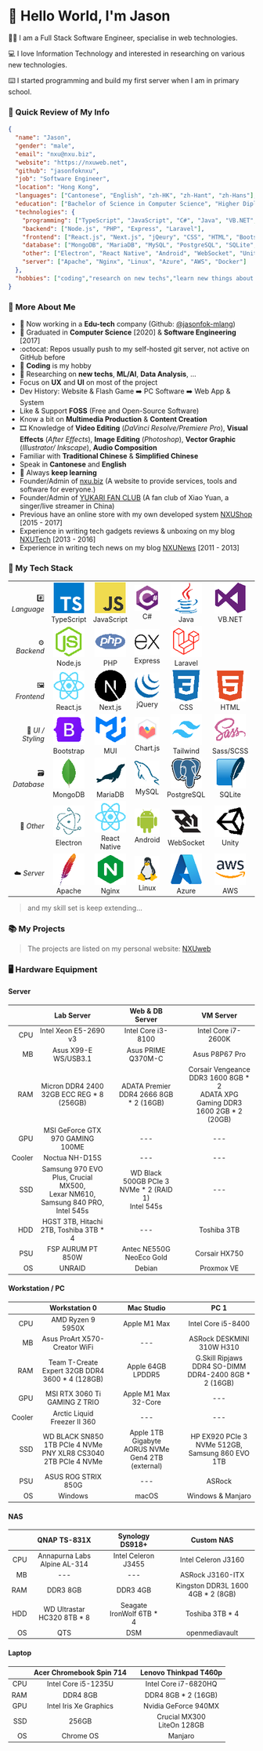# :wave: Hello World, I'm Jason

:man_technologist: I am a Full Stack Software Engineer, specialise in web technologies.

:computer: I love Information Technology and interested in researching on various new technologies.

:keyboard: I started programming and build my first server when I am in primary school.

### :turtle: Quick Review of My Info
```json
{
  "name": "Jason",
  "gender": "male",
  "email": "nxu@nxu.biz",
  "website": "https://nxuweb.net",
  "github": "jasonfoknxu",
  "job": "Software Engineer",
  "location": "Hong Kong",
  "languages": ["Cantonese", "English", "zh-HK", "zh-Hant", "zh-Hans"],
  "education": ["Bachelor of Science in Computer Science", "Higher Diploma in Software Engineering"],
  "technologies": {
    "programming": ["TypeScript", "JavaScript", "C#", "Java", "VB.NET", "Python"],
    "backend": ["Node.js", "PHP", "Express", "Laravel"],
    "frontend": ["React.js", "Next.js", "jQeury", "CSS", "HTML", "Bootstrap", "MUI", "Chart.js", "Tailwind", "Sass/SCSS"],
    "database": ["MongoDB", "MariaDB", "MySQL", "PostgreSQL", "SQLite", "Mongoose"],
    "other": ["Electron", "React Native", "Android", "WebSocket", "Unity", "ActionScript"],
    "server": ["Apache", "Nginx", "Linux", "Azure", "AWS", "Docker"]
  },
  "hobbies": ["coding","research on new techs","learn new things about IT"]
}
```

### :floppy_disk: More About Me
- :briefcase: Now working in a **Edu-tech** company (Github: [@jasonfok-mlang](https://github.com/jasonfok-mlang))
- :school: Graduated in **Computer Science** [2020] & **Software Engineering** [2017] 
- :octocat: Repos usually push to my self-hosted git server, not active on GitHub before
- :game_die: **Coding** is my hobby
- :robot: Researching on **new techs**, **ML/AI**, **Data Analysis**, ...
- Focus on **UX** and **UI** on most of the project
- Dev History: Website & Flash Game :arrow_right: PC Software :arrow_right: Web App & System
- Like & Support **FOSS** (Free and Open-Source Software)
- Know a bit on **Multimedia Production** & **Content Creation**
- :film_strip: Knowledge of **Video Editing** (*DaVinci Resolve/Premiere Pro*), **Visual Effects** (*After Effects*), **Image Editing** (*Photoshop*), **Vector Graphic** (*Illustrator/
  Inkscape*), **Audio Composition**
- Familiar with **Traditional Chinese** & **Simplified Chinese**
- Speak in **Cantonese** and **English**
- :book: Always **keep learning**
- Founder/Admin of [nxu.biz](https://nxu.biz) (A website to provide services, tools and software for everyone.)
- Founder/Admin of [YUKARI FAN CLUB](https://yukari.top) (A fan club of Xiao Yuan, a singer/live streamer in China)
- Previous have an online store with my own developed system [NXUShop](https://shop.nxuweb.net) [2015 - 2017]
- Experience in writing tech gadgets reviews & unboxing on my blog [NXUTech](https://tech.nxuweb.net) [2013 - 2016]
- Experience in writing tech news on my blog [NXUNews](https://news.nxuweb.net) [2011 - 2013]

### :abacus: My Tech Stack
|                             |                                                      |                                                      |                                                |                                                         |                                                      |                                                            |
|----------------------------:|:----------------------------------------------------:|:----------------------------------------------------:|:----------------------------------------------:|:-------------------------------------------------------:|:----------------------------------------------------:|:----------------------------------------------------------:|
|           :hash: *Language* | ![TypeScript](/icons/typescript.png)<br />TypeScript | ![JavaScript](/icons/javascript.png)<br />JavaScript |        ![C#](/icons/csharp.png)<br />C#        |           ![Java](/icons/java.png)<br />Java            | ![Visual Basic](/icons/visualstudio.png)<br />VB.NET |          ![Python](/icons/python.png)<br />Python          |
|            :gear: *Backend* |      ![Node.js](/icons/nodejs.png)<br />Node.js      |           ![PHP](/icons/php.png)<br />PHP            | ![Express.js](/icons/express.png)<br />Express |       ![Lavarel](/icons/laravel.png)<br />Laravel       |                                                      |                                                            |
| :framed_picture: *Frontend* |     ![React.js](/icons/react.png)<br />React.js      |      ![Next.js](/icons/nextjs.png)<br />Next.js      |    ![jQuery](/icons/jquery.png)<br />jQuery    |            ![CSS](/icons/css3.png)<br />CSS             |         ![HTML](/icons/html5.png)<br />HTML          |                                                            |
|        :art: *UI / Styling* |  ![Bootstrap](/icons/bootstrap.png)<br />Bootstrap   |       ![Material UI](/icons/mui.png)<br />MUI        | ![Chart.js](/icons/chartjs.png)<br />Chart.js  |  ![tailwindcss](/icons/tailwindcss.png)<br />Tailwind   |       ![SASS](/icons/sass.png)<br />Sass/SCSS        |                                                            |
|  :card_file_box: *Database* |     ![Mongo DB](/icons/mongodb.png)<br />MongoDB     |     ![MariaDB](/icons/mariadb.png)<br />MariaDB      |     ![MySQL](/icons/mysql.png)<br />MySQL      | ![PostgreSQL UI](/icons/postgresql.png)<br />PostgreSQL |       ![SQLite](/icons/sqlite.png)<br />SQLite       |       ![Mongoose](/icons/mongoose.png)<br />Mongoose       |
|          :minidisc: *Other* |    ![Electron](/icons/electron.png)<br />Electron    | ![React Native](/icons/react.png)<br />React Native  |  ![Android](/icons/android.png)<br />Android   |    ![WebSocket](/icons/websocket.png)<br />WebSocket    |        ![Unity](/icons/unity.png)<br />Unity         | ![ActionScript](/icons/actionscript.png)<br />ActionScript |
|            :cloud: *Server* |       ![Apache](/icons/apache.png)<br />Apache       |        ![Nginx](/icons/nginx.png)<br />Nginx         |     ![Linux](/icons/linux.png)<br />Linux      |     ![Microsoft Azure](/icons/azure.png)<br />Azure     |   ![Amazon Web Services](/icons/aws.png)<br />AWS    |          ![Docker](/icons/docker.png)<br />Docker          |
> and my skill set is keep extending...


### :books: My Projects

> The projects are listed on my personal website: [NXUweb](https://www.nxuweb.net/)

### :desktop_computer: Hardware Equipment

#### Server
|        |                                     Lab Server                                     |     |                     Web & DB Server                     |     |                                     VM Server                                      |
|-------:|:----------------------------------------------------------------------------------:|-----|:-------------------------------------------------------:|-----|:----------------------------------------------------------------------------------:|
|    CPU |                               Intel Xeon E5-2690 v3                                |     |                   Intel Core i3-8100                    |     |                                Intel Core i7-2600K                                 |
|     MB |                                Asus X99-E WS/USB3.1                                |     |                   Asus PRIME Q370M-C                    |     |                                   Asus P8P67 Pro                                   |
|    RAM |                     Micron DDR4 2400 32GB ECC REG * 8 (256GB)                      |     |         ADATA Premier DDR4 2666 8GB * 2 (16GB)          |     | Corsair Vengeance DDR3 1600 8GB * 2<br />ADATA XPG Gaming DDR3 1600 2GB * 2 (20GB) |
|    GPU |                          MSI GeForce GTX 970 GAMING 100ME                          |     |                           ---                           |     |                                        ---                                         |
| Cooler |                                   Noctua NH-D15S                                   |     |                           ---                           |     |                                        ---                                         |
|    SSD | Samsung 970 EVO Plus, Crucial MX500,<br />Lexar NM610, Samsung 840 PRO, Intel 545s |     | WD Black 500GB PCIe 3 NVMe * 2 (RAID 1)<br />Intel 545s |     |                                        ---                                         |
|    HDD |                       HGST 3TB, Hitachi 2TB, Toshiba 3TB * 4                       |     |                           ---                           |     |                                    Toshiba 3TB                                     |
|    PSU |                                 FSP AURUM PT 850W                                  |     |                Antec NE550G NeoEco Gold                 |     |                                   Corsair HX750                                    |
|     OS |                                       UNRAID                                       |     |                         Debian                          |     |                                     Proxmox VE                                     |

#### Workstation / PC
|        |                            Workstation 0                            |     |                       Mac Studio                       |     |                         PC 1                          |
|-------:|:-------------------------------------------------------------------:|-----|:------------------------------------------------------:|-----|:-----------------------------------------------------:|
|    CPU |                          AMD Ryzen 9 5950X                          |     |                      Apple M1 Max                      |     |                  Intel Core i5-8400                   |
|     MB |                    Asus ProArt X570-Creator WiFi                    |     |                          ---                           |     |               ASRock DESKMINI 310W H310               |
|    RAM |           Team T-Create Expert 32GB DDR4 3600 * 4 (128GB)           |     |                   Apple 64GB LPDDR5                    |     | G.Skill Ripjaws DDR4 SO-DIMM DDR4-2400 8GB * 2 (16GB) |
|    GPU |                    MSI RTX 3060 Ti GAMING Z TRIO                    |     |                  Apple M1 Max 32-Core                  |     |                          ---                          |
| Cooler |                    Arctic Liquid Freezer II 360                     |     |                          ---                           |     |                          ---                          |
|    SSD | WD BLACK SN850 1TB PCIe 4 NVMe<br />PNY XLR8 CS3040 2TB PCIe 4 NVMe |     | Apple 1TB<br />Gigabyte AORUS NVMe Gen4 2TB (external) |     |    HP EX920 PCIe 3 NVMe 512GB, Samsung 860 EVO 1TB    |
|    PSU |                         ASUS ROG STRIX 850G                         |     |                          ---                           |     |                        ASRock                         |
|     OS |                               Windows                               |     |                         macOS                          |     |                   Windows & Manjaro                   |

#### NAS
|     |         QNAP TS-831X         |     |     Synology DS918+      |     |            Custom NAS             |
|----:|:----------------------------:|-----|:------------------------:|-----|:---------------------------------:|
| CPU | Annapurna Labs Alpine AL-314 |     |   Intel Celeron J3455    |     |        Intel Celeron J3160        |
|  MB |             ---              |     |           ---            |     |         ASRock J3160-ITX          |
| RAM |           DDR3 8GB           |     |         DDR3 4GB         |     | Kingston DDR3L 1600 4GB * 2 (8GB) |
| HDD |  WD Ultrastar HC320 8TB * 8  |     | Seagate IronWolf 6TB * 4 |     |          Toshiba 3TB * 4          |
|  OS |             QTS              |     |           DSM            |     |          openmediavault           |

#### Laptop
|     | Acer Chromebook Spin 714 |     |      Lenovo Thinkpad T460p      |
|----:|:------------------------:|-----|:-------------------------------:|
| CPU |   Intel Core i5-1235U    |     |      Intel Core i7-6820HQ       |
| RAM |         DDR4 8GB         |     |       DDR4 8GB * 2 (16GB)       |
| GPU |  Intel Iris Xe Graphics  |     |      Nvidia GeForce 940MX       |
| SSD |          256GB           |     | Crucial MX300<br />LiteOn 128GB |
|  OS |        Chrome OS         |     |             Manjaro             |
